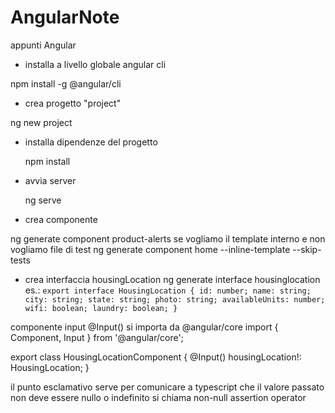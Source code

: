 # AngularNote
appunti Angular

- installa a livello globale angular cli
  
npm install -g @angular/cli 

- crea progetto "project"
  
ng new project

- installa dipendenze del progetto

  npm install

 - avvia server

    ng serve

- crea componente
  
ng generate component product-alerts 
se vogliamo il template interno e non vogliamo file di test
ng generate component home --inline-template --skip-tests

- crea interfaccia housingLocation
  ng generate interface housinglocation
  es.:
  `export interface HousingLocation {
  id: number;
  name: string;
  city: string;
  state: string;
  photo: string;
  availableUnits: number;
  wifi: boolean;
  laundry: boolean;
}` 

componente input
 @Input()
 si importa da @angular/core
 import { Component, Input } from '@angular/core';

 export class HousingLocationComponent {
  @Input() housingLocation!: HousingLocation;
}

il punto esclamativo serve per comunicare a typescript che il valore passato non deve essere nullo o indefinito si chiama non-null assertion operator
